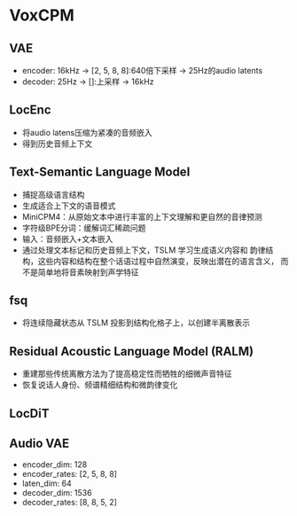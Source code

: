 # VoxCPM
## VAE
* encoder: 16kHz -> [2, 5, 8, 8]:640倍下采样 -> 25Hz的audio latents
* decoder: 25Hz -> []:上采样 -> 16kHz

## LocEnc
* 将audio latens压缩为紧凑的音频嵌入
* 得到历史音频上下文

## Text-Semantic Language Model
* 捕捉高级语言结构
* 生成适合上下文的语音模式
* MiniCPM4：从原始文本中进行丰富的上下文理解和更自然的音律预测
* 字符级BPE分词：缓解词汇稀疏问题
* 输入：音频嵌入+文本嵌入
* 通过处理文本标记和历史音频上下文，TSLM 学习生成语义内容和
韵律结构，这些内容和结构在整个话语过程中自然演变，反映出潜在的语言含义，
而不是简单地将音素映射到声学特征

## fsq
* 将连续隐藏状态从 TSLM 投影到结构化格子上，以创建半离散表示

## Residual Acoustic Language Model (RALM)
* 重建那些传统离散方法为了提高稳定性而牺牲的细微声音特征
* 恢复说话人身份、频谱精细结构和微韵律变化

## LocDiT



## Audio VAE
* encoder_dim: 128
* encoder_rates: [2, 5, 8, 8]
* laten_dim: 64
* decoder_dim: 1536
* decoder_rates: [8, 8, 5, 2]